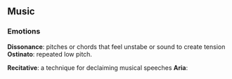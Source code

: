 ## Music 

### Emotions

**Dissonance**: pitches or chords that feel unstabe or sound to create tension
**Ostinato**: repeated low pitch.

**Recitative**: a technique for declaiming musical speeches
**Aria**: